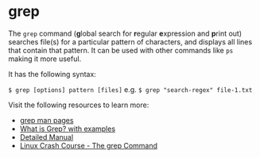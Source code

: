 # grep

The `grep` command (**g**lobal search for **r**egular **e**xpression and **p**rint out) searches file(s) for a particular pattern of characters, and displays all lines that contain that pattern. It can be used with other commands like `ps` making it more useful.

It has the following syntax:

`$ grep [options] pattern [files]` e.g. `$ grep "search-regex" file-1.txt`

Visit the following resources to learn more:

- [grep man pages](https://manrepository.com/grep/grep.1)
- [What is Grep? with examples](https://www.geeksforgeeks.org/grep-command-in-unixlinux/)
- [Detailed Manual](https://www.gnu.org/software/grep/manual/grep.html)
- [Linux Crash Course - The grep Command](https://www.youtube.com/watch?v=Tc_jntovCM0)

